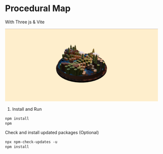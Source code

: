 # Procedural Map

With Three js & Vite

![Preview](https://raw.githubusercontent.com/MathieuElisabeth/procedural-map/master/public/preview.jpg)

1. Install and Run

```
npm install
npm
```

Check and install updated packages (Optional)

```
npx npm-check-updates -u
npm install
```
